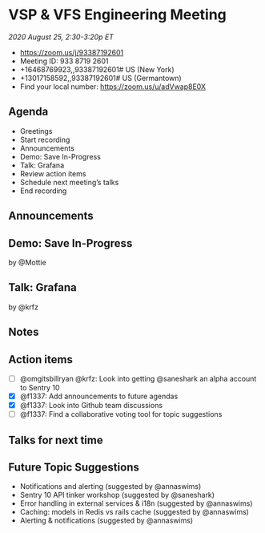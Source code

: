 # VSP & VFS Engineering Meeting

_2020 August 25, 2:30-3:20p ET_

- https://zoom.us/j/93387192601
- Meeting ID: 933 8719 2601
- +16468769923,,93387192601# US (New York)
- +13017158592,,93387192601# US (Germantown)
- Find your local number: https://zoom.us/u/adVwap8E0X

## Agenda

- Greetings
- Start recording
- Announcements
- Demo: Save In-Progress
- Talk: Grafana
- Review action items
- Schedule next meeting’s talks
- End recording

## Announcements

## Demo: Save In-Progress

by @Mottie



## Talk: Grafana

by @krfz



## Notes


## Action items

- [ ] @omgitsbillryan @krfz: Look into getting @saneshark an alpha account to Sentry 10
- [x] @f1337: Add announcements to future agendas
- [x] @f1337: Look into Github team discussions
- [ ] @f1337: Find a collaborative voting tool for topic suggestions

## Talks for next time


## Future Topic Suggestions

- Notifications and alerting (suggested by @annaswims)
- Sentry 10 API tinker workshop (suggested by @saneshark)
- Error handling in external services & i18n (suggested by @annaswims)
- Caching: models in Redis vs rails cache (suggested by @annaswims)
- Alerting & notifications (suggested by @annaswims)
